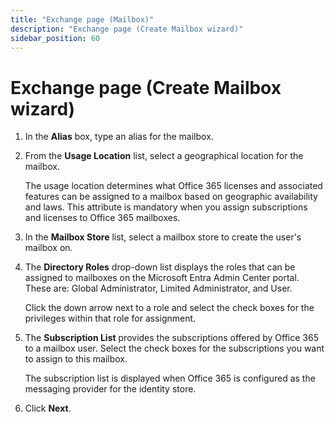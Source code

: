 ```yaml
---
title: "Exchange page (Mailbox)"
description: "Exchange page (Create Mailbox wizard)"
sidebar_position: 60
---
```


# Exchange page (Create Mailbox wizard)

1. In the **Alias** box, type an alias for the mailbox.
2. From the **Usage Location** list, select a geographical location for the mailbox.

    The usage location determines what Office 365 licenses and associated features can be assigned
    to a mailbox based on geographic availability and laws. This attribute is mandatory when you
    assign subscriptions and licenses to Office 365 mailboxes.

3. In the **Mailbox Store** list, select a mailbox store to create the user's mailbox on.
4. The **Directory Roles** drop-down list displays the roles that can be assigned to mailboxes on
   the Microsoft Entra Admin Center portal. These are: Global Administrator, Limited Administrator,
   and User.

    Click the down arrow next to a role and select the check boxes for the privileges within that
    role for assignment.

5. The **Subscription List** provides the subscriptions offered by Office 365 to a mailbox user.
   Select the check boxes for the subscriptions you want to assign to this mailbox.

    The subscription list is displayed when Office 365 is configured as the messaging provider for
    the identity store.

6. Click **Next**.
